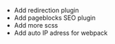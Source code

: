 - Add redirection plugin
- Add pageblocks SEO plugin
- Add more scss
- Add auto IP adress for webpack
